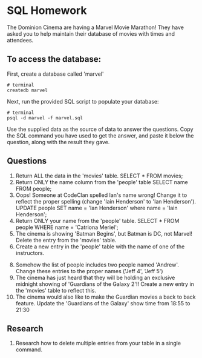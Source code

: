 # SQL Homework

The Dominion Cinema are having a Marvel Movie Marathon! They have asked you to help maintain their database of movies with times and attendees.

## To access the database:

First, create a database called 'marvel'

```
# terminal
createdb marvel
```

Next, run the provided SQL script to populate your database:

```
# terminal
psql -d marvel -f marvel.sql
```

Use the supplied data as the source of data to answer the questions.  Copy the SQL command you have used to get the answer, and paste it below the question, along with the result they gave.

## Questions

1. Return ALL the data in the 'movies' table.
SELECT * FROM movies;
2. Return ONLY the name column from the 'people' table
SELECT name FROM people;
3. Oops! Someone at CodeClan spelled Ian's name wrong! Change it to reflect the proper spelling (change 'Iain Henderson' to 'Ian Henderson').
UPDATE people SET name = 'Ian Henderson' where name = 'Iain Henderson';
4. Return ONLY your name from the 'people' table.
SELECT * FROM people WHERE name = 'Catriona  Meriel';
5. The cinema is showing 'Batman Begins', but Batman is DC, not Marvel! Delete the entry from the 'movies' table.
6. Create a new entry in the 'people' table with the name of one of the instructors.
<!-- 7. Craig Morton, has decided to hijack our movie evening, Remove him from the table of people. -->
8. Somehow the list of people includes two people named 'Andrew'. Change these entries to the proper names ('Jeff 4', 'Jeff 5')
9. The cinema has just heard that they will be holding an exclusive midnight showing of 'Guardians of the Galaxy 2'!! Create a new entry in the 'movies' table to reflect this.
10. The cinema would also like to make the Guardian movies a back to back feature. Update the 'Guardians of the Galaxy' show time from 18:55 to 21:30

## Research

1. Research how to delete multiple entries from your table in a single command.
